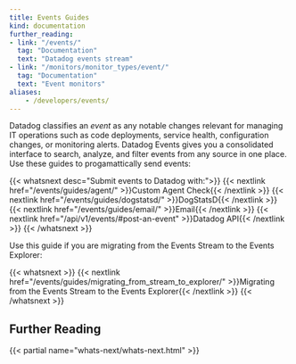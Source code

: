 ```yaml
---
title: Events Guides
kind: documentation
further_reading:
- link: "/events/"
  tag: "Documentation"
  text: "Datadog events stream"
- link: "/monitors/monitor_types/event/"
  tag: "Documentation"
  text: "Event monitors"
aliases:
    - /developers/events/
---
```


Datadog classifies an _event_ as any notable changes relevant for managing IT operations such as code deployments, service health, configuration changes, or monitoring alerts. Datadog Events gives you a consolidated interface to search, analyze, and filter events from any source in one place. Use these guides to progamattically send events:

{{< whatsnext desc="Submit events to Datadog with:">}}
    {{< nextlink href="/events/guides/agent/" >}}Custom Agent Check{{< /nextlink >}}
    {{< nextlink href="/events/guides/dogstatsd/" >}}DogStatsD{{< /nextlink >}}
    {{< nextlink href="/events/guides/email/" >}}Email{{< /nextlink >}}
    {{< nextlink href="/api/v1/events/#post-an-event" >}}Datadog API{{< /nextlink >}}
{{< /whatsnext >}}

Use this guide if you are migrating from the Events Stream to the Events Explorer:

{{< whatsnext >}}
    {{< nextlink href="/events/guides/migrating_from_stream_to_explorer/" >}}Migrating from the Events Stream to the Events Explorer{{< /nextlink >}}
{{< /whatsnext >}}

## Further Reading

{{< partial name="whats-next/whats-next.html" >}}
